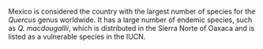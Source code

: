 
Mexico is considered the country with the largest number of species for the *Quercus* genus worldwide. It has a large number of endemic species, such as *Q. macdougallii*, which is distributed in the Sierra Norte of Oaxaca and is listed as a vulnerable species in the IUCN.
